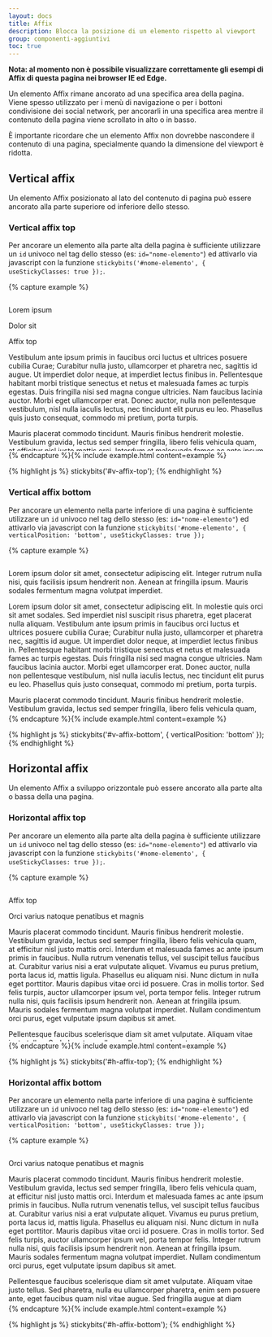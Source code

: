 ```yaml
---
layout: docs
title: Affix
description: Blocca la posizione di un elemento rispetto al viewport
group: componenti-aggiuntivi
toc: true
---
```


<script>
  window.addEventListener('load', function() {
    stickybits('#v-affix-top', { useStickyClasses: true });
    stickybits('#h-affix-top', { useStickyClasses: true });
    stickybits('#v-affix-bottom', { verticalPosition: 'bottom', useStickyClasses: true });
    stickybits('#h-affix-bottom', { verticalPosition: 'bottom', useStickyClasses: true });
  });
</script>

<style>
  /* Style override for Documentation purposes */
  .affix-parent {
    height: 300px;
    overflow-y: scroll;
  }
</style>

**Nota: al momento non è possibile visualizzare correttamente gli esempi di Affix di questa pagina nei browser IE ed Edge.**

Un elemento Affix rimane ancorato ad una specifica area della pagina. Viene spesso utilizzato per i menù di navigazione o per i bottoni condivisione dei social network, per ancorarli in una specifica area mentre il contenuto della pagina viene scrollato in alto o in basso.

È importante ricordare che un elemento Affix non dovrebbe nascondere il contenuto di una pagina, specialmente quando la dimensione del viewport è ridotta.

## Vertical affix

Un elemento Affix posizionato al lato del contenuto di pagina può essere ancorato alla parte superiore od inferiore dello stesso.

### Vertical affix top

Per ancorare un elemento alla parte alta della pagina è sufficiente utilizzare un `id` univoco nel tag dello stesso (es: `id="nome-elemento"`) ed attivarlo via javascript con la funzione `stickybits('#nome-elemento', { useStickyClasses: true });`.

{% capture example %}
<div class="affix-parent container">
  <div class="row">
    <div class="col-3 p-2">
      <div class="primary-bg-a3 p-3 mb-1">
        <p class="mb-0 white-color">Lorem ipsum</p>
      </div>
      <div class="primary-bg-a3 p-3 mb-1">
        <p class="mb-0 white-color">Dolor sit</p>
      </div>
      <div class="primary-bg p-3" id="v-affix-top">
        <p class="mb-0 white-color">Affix top</p>
      </div>
    </div>
    <div class="col-9 p-2">
      <p>Vestibulum ante ipsum primis in faucibus orci luctus et ultrices posuere cubilia Curae; Curabitur nulla justo, ullamcorper et pharetra nec, sagittis id augue. Ut imperdiet dolor neque, at imperdiet lectus finibus in. Pellentesque habitant morbi tristique senectus et netus et malesuada fames ac turpis egestas. Duis fringilla nisi sed magna congue ultricies. Nam faucibus lacinia auctor. Morbi eget ullamcorper erat. Donec auctor, nulla non pellentesque vestibulum, nisl nulla iaculis lectus, nec tincidunt elit purus eu leo. Phasellus quis justo consequat, commodo mi pretium, porta turpis.</p>
      <p class="mb-0">Mauris placerat commodo tincidunt. Mauris finibus hendrerit molestie. Vestibulum gravida, lectus sed semper fringilla, libero felis vehicula quam, at efficitur nisl justo mattis orci. Interdum et malesuada fames ac ante ipsum primis in faucibus. Nulla rutrum venenatis tellus, vel suscipit tellus faucibus at. Curabitur varius nisi a erat vulputate aliquet. Vivamus eu purus pretium, porta lacus id, mattis ligula. Phasellus eu aliquam nisi. Nunc dictum in nulla eget porttitor. Mauris dapibus vitae orci id posuere. Cras in mollis tortor. Sed felis turpis, auctor ullamcorper ipsum vel, porta tempor felis. Integer rutrum nulla nisi, quis facilisis ipsum hendrerit non. Aenean at fringilla ipsum. Mauris sodales fermentum magna volutpat imperdiet. Nullam condimentum orci purus, eget vulputate ipsum dapibus sit amet.</p>
    </div>
  </div>
  <div class="row p-2">
    <p>Mauris placerat commodo tincidunt. Mauris finibus hendrerit molestie. Vestibulum gravida, lectus sed semper fringilla, libero felis vehicula quam, at efficitur nisl justo mattis orci. Interdum et malesuada fames ac ante ipsum primis in faucibus. Nulla rutrum venenatis tellus, vel suscipit tellus faucibus at. Curabitur varius nisi a erat vulputate aliquet. Vivamus eu purus pretium, porta lacus id, mattis ligula. Phasellus eu aliquam nisi. Nunc dictum in nulla eget porttitor. Mauris dapibus vitae orci id posuere. Cras in mollis tortor. Sed felis turpis, auctor ullamcorper ipsum vel, porta tempor felis. Integer rutrum nulla nisi, quis facilisis ipsum hendrerit non. Aenean at fringilla ipsum. Mauris sodales fermentum magna volutpat imperdiet. Nullam condimentum orci purus, eget vulputate ipsum dapibus sit amet.</p>
    <p>Pellentesque faucibus scelerisque diam sit amet vulputate. Aliquam vitae justo tellus. Sed pharetra, nulla eu ullamcorper pharetra, enim sem posuere ante, eget faucibus quam nisl vitae augue. Sed fringilla augue at diam facilisis consectetur. Donec ut lorem aliquet, varius nulla et, lacinia nunc. Nullam sit amet risus posuere, egestas nisl ac, hendrerit ex. In eu fermentum felis. Orci varius natoque penatibus et magnis dis parturient montes, nascetur ridiculus mus. Vivamus lacinia dictum dui, non condimentum nisi consectetur.</p>
  </div>
</div>
{% endcapture %}{% include example.html content=example %}

{% highlight js %}
  stickybits('#v-affix-top');
{% endhighlight %}

### Vertical affix bottom

Per ancorare un elemento nella parte inferiore di una pagina è sufficiente utilizzare un `id` univoco nel tag dello stesso (es: `id="nome-elemento"`) ed attivarlo via javascript con la funzione `stickybits('#nome-elemento', { verticalPosition: 'bottom', useStickyClasses: true });`

{% capture example %}
<div class="affix-parent container">
  <div class="row">
    <div class="col-3 p-2">
      <p>Lorem ipsum dolor sit amet, consectetur adipiscing elit. Integer rutrum nulla nisi, quis facilisis ipsum hendrerit non. Aenean at fringilla ipsum. Mauris sodales fermentum magna volutpat imperdiet.</p>
    </div>
    <div class="col-9 p-2">
      <p>Lorem ipsum dolor sit amet, consectetur adipiscing elit. In molestie quis orci sit amet sodales. Sed imperdiet nisl suscipit risus pharetra, eget placerat nulla aliquam. Vestibulum ante ipsum primis in faucibus orci luctus et ultrices posuere cubilia Curae; Curabitur nulla justo, ullamcorper et pharetra nec, sagittis id augue. Ut imperdiet dolor neque, at imperdiet lectus finibus in. Pellentesque habitant morbi tristique senectus et netus et malesuada fames ac turpis egestas. Duis fringilla nisi sed magna congue ultricies. Nam faucibus lacinia auctor. Morbi eget ullamcorper erat. Donec auctor, nulla non pellentesque vestibulum, nisl nulla iaculis lectus, nec tincidunt elit purus eu leo. Phasellus quis justo consequat, commodo mi pretium, porta turpis.</p>
      <p>Mauris placerat commodo tincidunt. Mauris finibus hendrerit molestie. Vestibulum gravida, lectus sed semper fringilla, libero felis vehicula quam, at efficitur nisl justo mattis orci. Interdum et malesuada fames ac ante ipsum primis in faucibus. Nulla rutrum venenatis tellus, vel suscipit tellus faucibus at. Curabitur varius nisi a erat vulputate aliquet. Vivamus eu purus pretium, porta lacus id, mattis ligula. Phasellus eu aliquam nisi. Nunc dictum in nulla eget porttitor. Mauris dapibus vitae orci id posuere. Cras in mollis tortor. Sed felis turpis, auctor ullamcorper ipsum vel, porta tempor felis. Integer rutrum nulla nisi, quis facilisis ipsum hendrerit non. Aenean at fringilla ipsum. Mauris sodales fermentum magna volutpat imperdiet. Nullam condimentum orci purus, eget vulputate ipsum dapibus sit amet.</p>
      <div class="p-3 primary-bg-a3 text-center mb-2">
        <p class="mb-0 white-color">Lorem ipsum</p>
      </div>
      <div class="p-3 primary-bg-a3 text-center mb-2">
        <p class="mb-0 white-color">Dolor sit amet</p>
      </div>
      <div class="p-3 primary-bg text-center" id="v-affix-bottom">
        <p class="mb-0 white-color">Affix bottom</p>
      </div>
    </div>
  </div>
  <div class="row p-2">
    <p>Mauris placerat commodo tincidunt. Mauris finibus hendrerit molestie. Vestibulum gravida, lectus sed semper fringilla, libero felis vehicula quam, at efficitur nisl justo mattis orci. Interdum et malesuada fames ac ante ipsum primis in faucibus. Nulla rutrum venenatis tellus, vel suscipit tellus faucibus at. Curabitur varius nisi a erat vulputate aliquet. Vivamus eu purus pretium, porta lacus id, mattis ligula. Phasellus eu aliquam nisi. Nunc dictum in nulla eget porttitor. Mauris dapibus vitae orci id posuere. Cras in mollis tortor. Sed felis turpis, auctor ullamcorper ipsum vel, porta tempor felis. Integer rutrum nulla nisi, quis facilisis ipsum hendrerit non. Aenean at fringilla ipsum. Mauris sodales fermentum magna volutpat imperdiet. Nullam condimentum orci purus, eget vulputate ipsum dapibus sit amet.</p>
    <p>Pellentesque faucibus scelerisque diam sit amet vulputate. Aliquam vitae justo tellus. Sed pharetra, nulla eu ullamcorper pharetra, enim sem posuere ante, eget faucibus quam nisl vitae augue. Sed fringilla augue at diam facilisis consectetur. Donec ut lorem aliquet, varius nulla et, lacinia nunc. Nullam sit amet risus posuere, egestas nisl ac, hendrerit ex. In eu fermentum felis. Orci varius natoque penatibus et magnis dis parturient montes, nascetur ridiculus mus. Vivamus lacinia dictum dui, non condimentum nisi consectetur.</p>
  </div>
</div>
{% endcapture %}{% include example.html content=example %}

{% highlight js %}
  stickybits('#v-affix-bottom', { verticalPosition: 'bottom' });
{% endhighlight %}

## Horizontal affix

Un elemento Affix a sviluppo orizzontale può essere ancorato alla parte alta o bassa della una pagina.

### Horizontal affix top

Per ancorare un elemento alla parte alta della pagina è sufficiente utilizzare un `id` univoco nel tag dello stesso (es: `id="nome-elemento"`) ed attivarlo via javascript con la funzione `stickybits('#nome-elemento', { useStickyClasses: true });`.

{% capture example %}
<div class="affix-parent container">
  <div class="primary-bg p-3 mb-1 text-center" id="h-affix-top">
    <p class="mb-0 white-color">Affix top</p>
  </div>
  <div class="row p-5">
    <p class="h3">Orci varius natoque penatibus et magnis</p>
    <p>Mauris placerat commodo tincidunt. Mauris finibus hendrerit molestie. Vestibulum gravida, lectus sed semper fringilla, libero felis vehicula quam, at efficitur nisl justo mattis orci. Interdum et malesuada fames ac ante ipsum primis in faucibus. Nulla rutrum venenatis tellus, vel suscipit tellus faucibus at. Curabitur varius nisi a erat vulputate aliquet. Vivamus eu purus pretium, porta lacus id, mattis ligula. Phasellus eu aliquam nisi. Nunc dictum in nulla eget porttitor. Mauris dapibus vitae orci id posuere. Cras in mollis tortor. Sed felis turpis, auctor ullamcorper ipsum vel, porta tempor felis. Integer rutrum nulla nisi, quis facilisis ipsum hendrerit non. Aenean at fringilla ipsum. Mauris sodales fermentum magna volutpat imperdiet. Nullam condimentum orci purus, eget vulputate ipsum dapibus sit amet.</p>
    <p>Pellentesque faucibus scelerisque diam sit amet vulputate. Aliquam vitae justo tellus. Sed pharetra, nulla eu ullamcorper pharetra, enim sem posuere ante, eget faucibus quam nisl vitae augue. Sed fringilla augue at diam facilisis consectetur. Donec ut lorem aliquet, varius nulla et, lacinia nunc. Nullam sit amet risus posuere, egestas nisl ac, hendrerit ex. In eu fermentum felis. Orci varius natoque penatibus et magnis dis parturient montes, nascetur ridiculus mus. Vivamus lacinia dictum dui, non condimentum nisi consectetur.</p>
    <p class="h3">Orci varius natoque penatibus et magnis</p>
    <p>Mauris placerat commodo tincidunt. Mauris finibus hendrerit molestie. Vestibulum gravida, lectus sed semper fringilla, libero felis vehicula quam, at efficitur nisl justo mattis orci. Interdum et malesuada fames ac ante ipsum primis in faucibus. Nulla rutrum venenatis tellus, vel suscipit tellus faucibus at. Curabitur varius nisi a erat vulputate aliquet. Vivamus eu purus pretium, porta lacus id, mattis ligula. Phasellus eu aliquam nisi. Nunc dictum in nulla eget porttitor. Mauris dapibus vitae orci id posuere. Cras in mollis tortor. Sed felis turpis, auctor ullamcorper ipsum vel, porta tempor felis. Integer rutrum nulla nisi, quis facilisis ipsum hendrerit non. Aenean at fringilla ipsum. Mauris sodales fermentum magna volutpat imperdiet. Nullam condimentum orci purus, eget vulputate ipsum dapibus sit amet.</p>
    <p>Pellentesque faucibus scelerisque diam sit amet vulputate. Aliquam vitae justo tellus. Sed pharetra, nulla eu ullamcorper pharetra, enim sem posuere ante, eget faucibus quam nisl vitae augue. Sed fringilla augue at diam facilisis consectetur. Donec ut lorem aliquet, varius nulla et, lacinia nunc. Nullam sit amet risus posuere, egestas nisl ac, hendrerit ex. In eu fermentum felis. Orci varius natoque penatibus et magnis dis parturient montes, nascetur ridiculus mus. Vivamus lacinia dictum dui, non condimentum nisi consectetur.</p>
  </div>
</div>
{% endcapture %}{% include example.html content=example %}

{% highlight js %}
  stickybits('#h-affix-top');
{% endhighlight %}

### Horizontal affix bottom

Per ancorare un elemento nella parte inferiore di una pagina è sufficiente utilizzare un `id` univoco nel tag dello stesso (es: `id="nome-elemento"`) ed attivarlo via javascript con la funzione `stickybits('#nome-elemento', { verticalPosition: 'bottom', useStickyClasses: true });`

{% capture example %}
<div class="affix-parent container">
  <div class="row p-5">
    <p class="h3">Orci varius natoque penatibus et magnis</p>
    <p>Mauris placerat commodo tincidunt. Mauris finibus hendrerit molestie. Vestibulum gravida, lectus sed semper fringilla, libero felis vehicula quam, at efficitur nisl justo mattis orci. Interdum et malesuada fames ac ante ipsum primis in faucibus. Nulla rutrum venenatis tellus, vel suscipit tellus faucibus at. Curabitur varius nisi a erat vulputate aliquet. Vivamus eu purus pretium, porta lacus id, mattis ligula. Phasellus eu aliquam nisi. Nunc dictum in nulla eget porttitor. Mauris dapibus vitae orci id posuere. Cras in mollis tortor. Sed felis turpis, auctor ullamcorper ipsum vel, porta tempor felis. Integer rutrum nulla nisi, quis facilisis ipsum hendrerit non. Aenean at fringilla ipsum. Mauris sodales fermentum magna volutpat imperdiet. Nullam condimentum orci purus, eget vulputate ipsum dapibus sit amet.</p>
    <p>Pellentesque faucibus scelerisque diam sit amet vulputate. Aliquam vitae justo tellus. Sed pharetra, nulla eu ullamcorper pharetra, enim sem posuere ante, eget faucibus quam nisl vitae augue. Sed fringilla augue at diam facilisis consectetur. Donec ut lorem aliquet, varius nulla et, lacinia nunc. Nullam sit amet risus posuere, egestas nisl ac, hendrerit ex. In eu fermentum felis. Orci varius natoque penatibus et magnis dis parturient montes, nascetur ridiculus mus. Vivamus lacinia dictum dui, non condimentum nisi consectetur.</p>
    <p class="h3">Orci varius natoque penatibus et magnis</p>
    <p>Mauris placerat commodo tincidunt. Mauris finibus hendrerit molestie. Vestibulum gravida, lectus sed semper fringilla, libero felis vehicula quam, at efficitur nisl justo mattis orci. Interdum et malesuada fames ac ante ipsum primis in faucibus. Nulla rutrum venenatis tellus, vel suscipit tellus faucibus at. Curabitur varius nisi a erat vulputate aliquet. Vivamus eu purus pretium, porta lacus id, mattis ligula. Phasellus eu aliquam nisi. Nunc dictum in nulla eget porttitor. Mauris dapibus vitae orci id posuere. Cras in mollis tortor. Sed felis turpis, auctor ullamcorper ipsum vel, porta tempor felis. Integer rutrum nulla nisi, quis facilisis ipsum hendrerit non. Aenean at fringilla ipsum. Mauris sodales fermentum magna volutpat imperdiet. Nullam condimentum orci purus, eget vulputate ipsum dapibus sit amet.</p>
    <p>Pellentesque faucibus scelerisque diam sit amet vulputate. Aliquam vitae justo tellus. Sed pharetra, nulla eu ullamcorper pharetra, enim sem posuere ante, eget faucibus quam nisl vitae augue. Sed fringilla augue at diam facilisis consectetur. Donec ut lorem aliquet, varius nulla et, lacinia nunc. Nullam sit amet risus posuere, egestas nisl ac, hendrerit ex. In eu fermentum felis. Orci varius natoque penatibus et magnis dis parturient montes, nascetur ridiculus mus. Vivamus lacinia dictum dui, non condimentum nisi consectetur.</p>
  </div>
  <div class="primary-bg p-3 mb-1 text-center" id="h-affix-bottom">
    <p class="mb-0 white-color">Affix bottom</p>
  </div>
</div>
{% endcapture %}{% include example.html content=example %}

{% highlight js %}
  stickybits('#h-affix-bottom');
{% endhighlight %}
